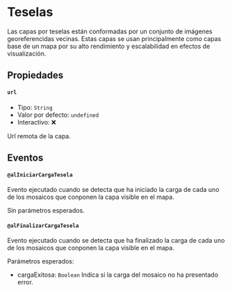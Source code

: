 # Teselas

Las capas por teselas están conformadas por un conjunto de imágenes georeferencidas vecinas. Estas capas se usan principalmente como capas base de un mapa por su alto rendimiento y escalabilidad en efectos de visualización.

## Propiedades

#### `url`

- Tipo: `String`
- Valor por defecto: `undefined`
- Interactivo: ❌

Url remota de la capa.

## Eventos

#### `@alIniciarCargaTesela`

Evento ejecutado cuando se detecta que ha iniciado la carga de cada uno de los mosaicos que conponen la capa visible en el mapa.

Sin parámetros esperados.

#### `@alFinalizarCargaTesela`

Evento ejecutado cuando se detecta que ha finalizado la carga de cada uno de los mosaicos que conponen la capa visible en el mapa.

Parámetros esperados:

- cargaExitosa: `Boolean` Indica si la carga del mosaico no ha presentado error.
